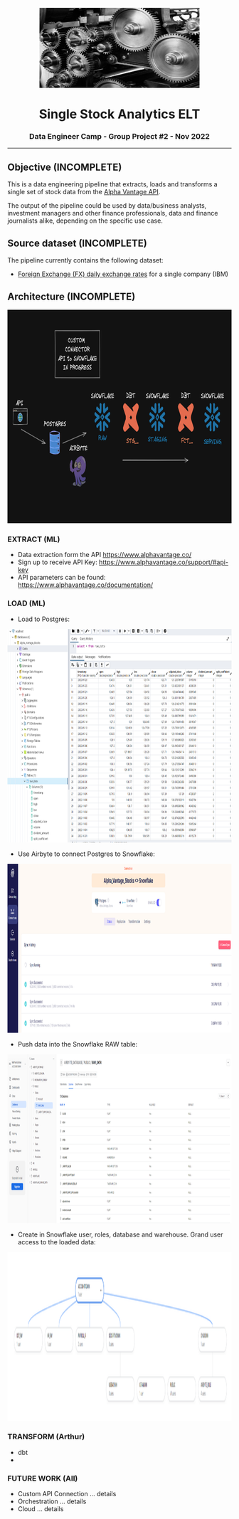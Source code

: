 <p align="center"> 
  <img src="src/images/gears.jpeg" alt="stock logo" width="360px" height="180px">
</p>
<h1 align="center"> <b> Single Stock Analytics ELT </b> </h1>
<h3 align="center"> Data Engineer Camp - Group Project #2 - Nov 2022 </h3>  

---


## Objective (INCOMPLETE)

This is a data engineering pipeline that extracts, loads and transforms a single set of stock data from the [Alpha Vantage API](https://www.alphavantage.co/documentation/). 

The output of the pipeline could be used by data/business analysts, investment managers and other finance professionals, data and finance journalists alike, depending on the specific use case.

## Source dataset (INCOMPLETE)

The pipeline currently contains the following dataset:

- [Foreign Exchange (FX) daily exchange rates](https://www.alphavantage.co/documentation/#currency-exchange) for a single company (IBM)

## Architecture (INCOMPLETE)

<p align="center"> 
  <img src="src/images/ELT.png" alt="arch" width="720px" height="480px">
</p>

### EXTRACT (ML)

- Data extraction form the API https://www.alphavantage.co/
- Sign up to receive API Key: https://www.alphavantage.co/support/#api-key
- API parameters can be found: https://www.alphavantage.co/documentation/


### LOAD (ML)

- Load to Postgres:
<p align="center"> 
  <img src="src/images/postgres_output.PNG" alt="arch" width="720px" height="480px">
</p>

- Use Airbyte to connect Postgres to Snowflake:
<p align="center"> 
  <img src="src/images/Airbyte_connect.PNG" alt="arch" width="720px" height="380px">
</p>

- Push data into the Snowflake RAW table:
<p align="center"> 
  <img src="src/images/Snowflake_Raw.PNG" alt="arch" width="720px" height="380px">
</p>

- Create in Snowflake user, roles, database and warehouse. Grand user access to the loaded data:
<p align="center"> 
  <img src="src/images/Snowflake_users_roles.PNG" alt="arch" width="720px" height="380px">
</p>




### TRANSFORM (Arthur)

- dbt
- 

### FUTURE WORK (All)

- Custom API Connection ... details
- Orchestration ... details
- Cloud ... details

